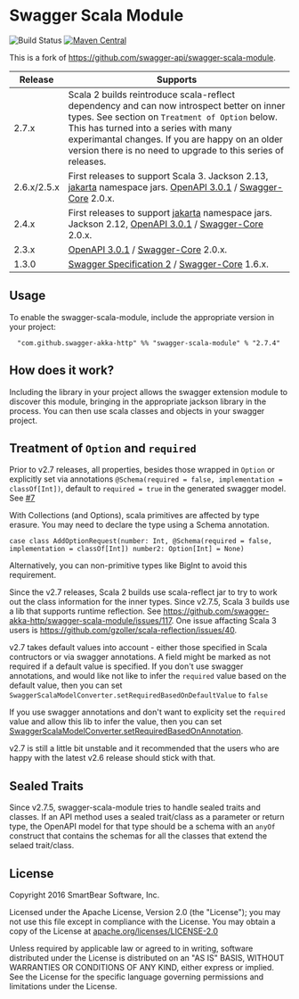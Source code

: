 # Swagger Scala Module

![Build Status](https://github.com/swagger-akka-http/swagger-scala-module/actions/workflows/ci.yml/badge.svg)
[![Maven Central](https://maven-badges.herokuapp.com/maven-central/com.github.swagger-akka-http/swagger-scala-module_2.13/badge.svg?style=plastic)](https://maven-badges.herokuapp.com/maven-central/com.github.swagger-akka-http/swagger-scala-module_2.13)

This is a fork of https://github.com/swagger-api/swagger-scala-module.

| Release | Supports |
| ------- | -------- |
| 2.7.x | Scala 2 builds reintroduce scala-reflect dependency and can now introspect better on inner types. See section on `Treatment of Option` below. This has turned into a series with many experimantal changes. If you are happy on an older version there is no need to upgrade to this series of releases. |
| 2.6.x/2.5.x | First releases to support Scala 3. Jackson 2.13, [jakarta](https://github.com/swagger-api/swagger-core/wiki/Swagger-2.X---Getting-started) namespace jars. [OpenAPI 3.0.1](https://github.com/OAI/OpenAPI-Specification) / [Swagger-Core](https://github.com/swagger-api/swagger-core) 2.0.x. |
| 2.4.x | First releases to support [jakarta](https://github.com/swagger-api/swagger-core/wiki/Swagger-2.X---Getting-started) namespace jars. Jackson 2.12, [OpenAPI 3.0.1](https://github.com/OAI/OpenAPI-Specification) / [Swagger-Core](https://github.com/swagger-api/swagger-core) 2.0.x. |
| 2.3.x | [OpenAPI 3.0.1](https://github.com/OAI/OpenAPI-Specification) / [Swagger-Core](https://github.com/swagger-api/swagger-core) 2.0.x. |
| 1.3.0 | [Swagger Specification 2](https://swagger.io/specification/v2/) / [Swagger-Core](https://github.com/swagger-api/swagger-core) 1.6.x. |

## Usage
To enable the swagger-scala-module, include the appropriate version in your project:

```
  "com.github.swagger-akka-http" %% "swagger-scala-module" % "2.7.4"
```

## How does it work?
Including the library in your project allows the swagger extension module to discover this module, bringing in the appropriate jackson library in the process.  You can then use scala classes and objects in your swagger project.

## Treatment of `Option` and `required`
Prior to v2.7 releases, all properties, besides those wrapped in `Option` or explicitly set via annotations `@Schema(required = false, implementation = classOf[Int])`, default to `required = true`  in the generated swagger model. See [#7](https://github.com/swagger-api/swagger-scala-module/issues/7)

With Collections (and Options), scala primitives are affected by type erasure. You may need to declare the type using a Schema annotation.
```
case class AddOptionRequest(number: Int, @Schema(required = false, implementation = classOf[Int]) number2: Option[Int] = None)
```

Alternatively, you can non-primitive types like BigInt to avoid this requirement.

Since the v2.7 releases, Scala 2 builds use scala-reflect jar to try to work out the class information for the inner types. Since v2.7.5, Scala 3 builds use a lib that supports runtime reflection. See https://github.com/swagger-akka-http/swagger-scala-module/issues/117. One issue affacting Scala 3 users is https://github.com/gzoller/scala-reflection/issues/40.

v2.7 takes default values into account - either those specified in Scala contructors or via swagger annotations. A field might be marked as not required if a default value is specified.
If you don't use swagger annotations, and would like not like to infer the `required` value based on the default value, then you can set `SwaggerScalaModelConverter.setRequiredBasedOnDefaultValue` to `false`

If you use swagger annotations and don't want to explicity set the `required` value and allow this lib to infer the value, then you can set [SwaggerScalaModelConverter.setRequiredBasedOnAnnotation](https://github.com/swagger-akka-http/swagger-scala-module/blob/564c7c7fb879c1b93b7c913af2219dc4b550ad95/src/main/scala/com/github/swagger/scala/converter/SwaggerScalaModelConverter.scala#L39).

v2.7 is still a little bit unstable and it recommended that the users who are happy with the latest v2.6 release should stick with that.

## Sealed Traits

Since v2.7.5, swagger-scala-module tries to handle sealed traits and classes. If an API method uses a sealed trait/class as a parameter or return type, the OpenAPI model for that type should be a schema with an `anyOf` construct that contains the schemas for all the classes that extend the selaed trait/class. 

## License

Copyright 2016 SmartBear Software, Inc.

Licensed under the Apache License, Version 2.0 (the "License");
you may not use this file except in compliance with the License.
You may obtain a copy of the License at [apache.org/licenses/LICENSE-2.0](http://www.apache.org/licenses/LICENSE-2.0)

Unless required by applicable law or agreed to in writing, software
distributed under the License is distributed on an "AS IS" BASIS,
WITHOUT WARRANTIES OR CONDITIONS OF ANY KIND, either express or implied.
See the License for the specific language governing permissions and
limitations under the License.
